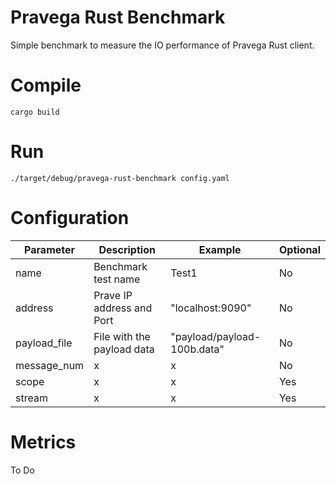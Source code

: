 # Pravega Rust Benchmark

Simple benchmark to measure the IO performance of Pravega Rust client.

# Compile

```
cargo build
```

# Run

```
./target/debug/pravega-rust-benchmark config.yaml
```

# Configuration

| Parameter    | Description   | Example | Optional |
| ------------ | ------------- | ------- | -------- |
| name         | Benchmark test name | Test1 | No |
| address      | Prave IP address and Port | "localhost:9090" | No |
| payload_file | File with the payload data | "payload/payload-100b.data" | No |
| message_num  | x | x | No |
| scope        | x | x | Yes |
| stream       | x | x | Yes |

# Metrics

To Do
